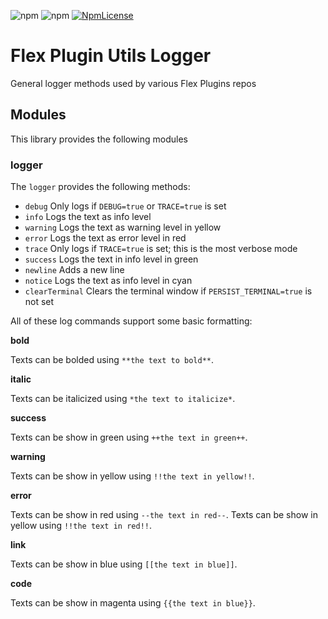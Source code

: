 ![npm](https://img.shields.io/npm/v/flex-plugins-utils-logger.svg?style=flat-square)
![npm](https://img.shields.io/npm/dt/flex-plugins-utils-logger.svg?style=flat-square)
[![NpmLicense](https://img.shields.io/npm/l/flex-plugins-utils-logger.svg?style=flat-square)](./LICENSE)

# Flex Plugin Utils Logger

General logger methods used by various Flex Plugins repos

## Modules

This library provides the following modules

### logger

The `logger` provides the following methods:

* `debug`           Only logs if `DEBUG=true` or `TRACE=true` is set
* `info`            Logs the text as info level
* `warning`         Logs the text as warning level in yellow
* `error`           Logs the text as error level in red
* `trace`           Only logs if `TRACE=true` is set; this is the most verbose mode
* `success`         Logs the text in info level in green
* `newline`         Adds a new line
* `notice`          Logs the text as info level in cyan
* `clearTerminal`   Clears the terminal window if `PERSIST_TERMINAL=true` is not set

All of these log commands support some basic formatting:

**bold**

Texts can be bolded using `**the text to bold**`.

**italic**

Texts can be italicized using `*the text to italicize*`.

**success**

Texts can be show in green using `++the text in green++`.

**warning**

Texts can be show in yellow using `!!the text in yellow!!`.

**error**

Texts can be show in red using `--the text in red--`.
Texts can be show in yellow using `!!the text in red!!`.

**link**

Texts can be show in blue using `[[the text in blue]]`.

**code**

Texts can be show in magenta using `{{the text in blue}}`.



